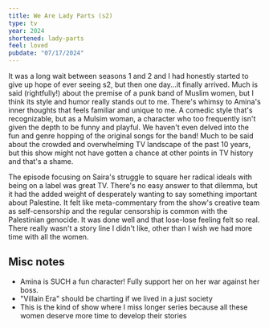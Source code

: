 ```yaml
---
title: We Are Lady Parts (s2)
type: tv
year: 2024
shortened: lady-parts
feel: loved
pubdate: "07/17/2024"
---
```


It was a long wait between seasons 1 and 2 and I had honestly started to give up hope of ever seeing s2, but then one day...it finally arrived. Much is said (rightfully!) about the premise of a punk band of Muslim women, but I think its style and humor really stands out to me. There's whimsy to Amina's inner thoughts that feels familiar and unique to me. A comedic style that's recognizable, but as a Mulsim woman, a character who too frequently isn't given the depth to be funny and playful. We haven't even delved into the fun and genre hopping of the original songs for the band! Much to be said about the crowded and overwhelming TV landscape of the past 10 years, but this show might not have gotten a chance at other points in TV history and that's a shame.

The episode focusing on Saira's struggle to square her radical ideals with being on a label was great TV. There's no easy answer to that dilemma, but it had the added weight of desperately wanting to say something important about Palestine. It felt like meta-commentary from the show's creative team as self-censorship and the regular censorship is common with the Palestinian genocide. It was done well and that lose-lose feeling felt so real. There really wasn't a story line I didn't like, other than I wish we had more time with all the women.

## Misc notes

- Amina is SUCH a fun character! Fully support her on her war against her boss.
- "Villain Era" should be charting if we lived in a just society
- This is the kind of show where I miss longer series because all these women deserve more time to develop their stories
